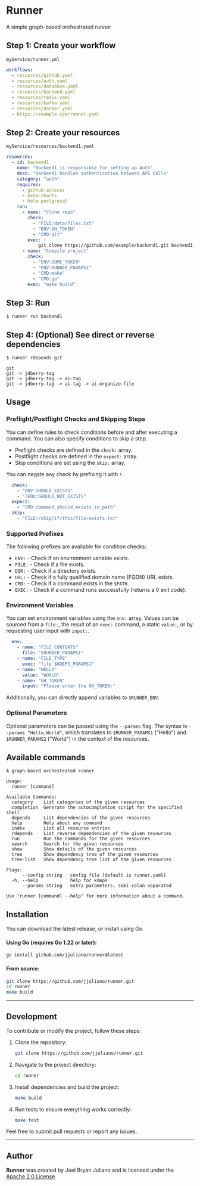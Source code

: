# Runner
A simple graph-based orchestrated runner

## Step 1: Create your workflow
`myService/runner.yml`

```yaml
workflows:
  - resources/github.yaml
  - resources/auth.yaml
  - resources/database.yaml
  - resources/backend.yaml
  - resources/redis.yaml
  - resources/kafka.yaml
  - resources/docker.yaml
  - https://example.com/runner.yaml
```

## Step 2: Create your resources
`myService/resources/backend1.yaml`

```yaml
resources:
  - id: backend1
    name: "Backend1 is responsible for setting up Auth"
    desc: "Backend1 handles authentication between API calls"
    category: "auth"
    requires:
      - github-accesss
      - helm-charts
      - helm-postgresql
    run:
      - name: "Clone repo"
        check:
          - "FILE:data/files.txt"
          - "ENV:GH_TOKEN"
          - "CMD:git"
        exec: |
            git clone https://github.com/example/backend1.git backend1
      - name: "Compile project"
        check:
          - "ENV:SOME_TOKEN"
          - "ENV:RUNNER_PARAMS1"
          - "CMD:make"
          - "CMD:go"
        exec: "make build"
```

## Step 3: Run

`$ runner run backend1`

## Step 4: (Optional) See direct or reverse dependencies

`$ runner rdepends git`

```text
git
git -> jdberry-tag
git -> jdberry-tag -> ai-tag
git -> jdberry-tag -> ai-tag -> ai-organize-file
```

## Usage

### Preflight/Postflight Checks and Skipping Steps

You can define rules to check conditions before and after executing a command. You can also specify conditions to skip a step.

* Preflight checks are defined in the `check:` array.
* Postflight checks are defined in the `expect:` array.
* Skip conditions are set using the `skip:` array.

You can negate any check by prefixing it with `!`.

```yaml
  check:
    - "ENV:SHOULD_EXISTS"
    - "!ENV:SHOULD_NOT_EXISTS"
  expect:
    - "CMD:command_should_exists_in_path"
  skip:
    - "FILE:/skip/if/this/file/exists.txt"
```

### Supported Prefixes

The following prefixes are available for condition checks:

* `ENV:`  - Check if an environment variable exists.
* `FILE:` - Check if a file exists.
* `DIR:`  - Check if a directory exists.
* `URL:`  - Check if a fully qualified domain name (FQDN) URL exists.
* `CMD:`  - Check if a command exists in the `$PATH`.
* `EXEC:` - Check if a command runs successfully (returns a 0 exit code).

### Environment Variables

You can set environment variables using the `env:` array. Values can be sourced from a `file:`, the result of an `exec:` command, a static `value:`, or by requesting user input with `input:`.

```yaml
  env:
    - name: "FILE_CONTENTS"
      file: "$RUNNER_PARAMS1"
    - name: "FILE_TYPE"
      exec: "file $KDEPS_PARAMS1"
    - name: "HELLO"
      value: "WORLD"
    - name: "GH_TOKEN"
      input: "Please enter the GH_TOKEN:"
```

Additionally, you can directly append variables to `$RUNNER_ENV`.

### Optional Parameters

Optional parameters can be passed using the `--params` flag. The syntax is `--params "Hello;World"`, which translates to `$RUNNER_PARAMS1` ("Hello") and `$RUNNER_PARAMS2` ("World") in the context of the resources.

## Available commands

```
A graph-based orchestrated runner

Usage:
  runner [command]

Available Commands:
  category    List categories of the given resources
  completion  Generate the autocompletion script for the specified shell
  depends     List dependencies of the given resources
  help        Help about any command
  index       List all resource entries
  rdepends    List reverse dependencies of the given resources
  run         Run the commands for the given resources
  search      Search for the given resources
  show        Show details of the given resources
  tree        Show dependency tree of the given resources
  tree-list   Show dependency tree list of the given resources

Flags:
      --config string   config file (default is runner.yaml)
  -h, --help            help for kdeps
      --params string   extra parameters, semi-colon separated

Use "runner [command] --help" for more information about a command.
```

## Installation

You can download the latest release, or install using Go.

#### Using Go (requires Go 1.22 or later):
```bash
go install github.com/jjuliano/runner@latest
```

#### From source:
```bash
git clone https://github.com/jjuliano/runner.git
cd runner
make build
```

---

## Development

To contribute or modify the project, follow these steps:

1. Clone the repository:
   ```bash
   git clone https://github.com/jjuliano/runner.git
   ```

2. Navigate to the project directory:
   ```bash
   cd runner
   ```

3. Install dependencies and build the project:
   ```bash
   make build
   ```

4. Run tests to ensure everything works correctly:
   ```bash
   make test
   ```

Feel free to submit pull requests or report any issues.

---

## Author

**Runner** was created by Joel Bryan Juliano and is licensed under the [Apache 2.0 License](https://www.apache.org/licenses/LICENSE-2.0).
